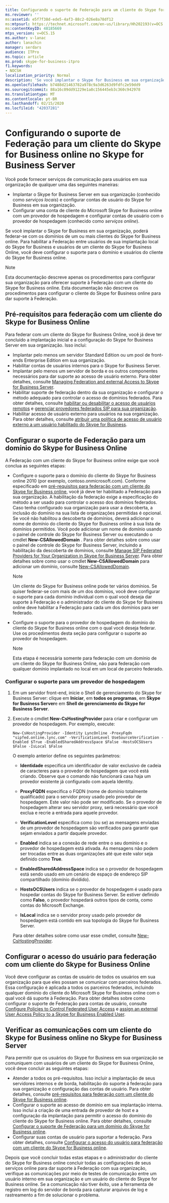 ```yaml
---
title: Configurando o suporte de Federação para um cliente do Skype for Business Online
ms.reviewer: ''
ms:assetid: e5f7f38d-ede5-4af3-88c2-026e8a78df12
ms:mtpsurl: https://technet.microsoft.com/en-us/library/Hh202193(v=OCS.15)
ms:contentKeyID: 48185669
mtps_version: v=OCS.15
ms.author: v-lanac
author: lanachin
manager: serdars
audience: ITPro
ms.topic: article
ms.prod: skype-for-business-itpro
f1.keywords:
- NOCSH
localization_priority: Normal
description: 'Se você implantar o Skype for Business em sua organização, poderá federar-se com os domínios de um ou mais clientes do Skype for Business online. '
ms.openlocfilehash: b7488d21463782a978c9a3d6263d9fdfc2e59dd9
ms.sourcegitcommit: 88a16c09dd91229e1a8c156445eb3c360c942978
ms.translationtype: MT
ms.contentlocale: pt-BR
ms.lasthandoff: 02/15/2020
ms.locfileid: "42037281"
---
```

# <a name="configuring-federation-support-for-a-skype-for-business-online-customer-in-skype-for-business-server"></a>Configurando o suporte de Federação para um cliente do Skype for Business online no Skype for Business Server 

Você pode fornecer serviços de comunicação para usuários em sua organização de qualquer uma das seguintes maneiras:

  - Implantar o Skype for Business Server em sua organização (conhecido como *serviços locais*) e configurar contas de usuário do Skype for Business em sua organização.
  - Configurar uma conta de cliente do Microsoft Skype for Business online com um provedor de hospedagem e configurar contas de usuário com o provedor de hospedagem (conhecido como *serviços online*).

Se você implantar o Skype for Business em sua organização, poderá federar-se com os domínios de um ou mais clientes do Skype for Business online. Para habilitar a Federação entre usuários de sua implantação local do Skype for Business e usuários de um cliente do Skype for Business Online, você deve configurar o suporte para o domínio e usuários do cliente do Skype for Business online.

> [!NOTE]  
> Esta documentação descreve apenas os procedimentos para configurar sua organização para oferecer suporte à Federação com um cliente do Skype for Business online. Esta documentação não descreve os procedimentos para configurar o cliente do Skype for Business online para dar suporte à Federação. 

## <a name="prerequisites-for-federating-with-a-skype-for-business-online-customer"></a>Pré-requisitos para federação com um cliente do Skype for Business Online

Para federar com um cliente do Skype for Business Online, você já deve ter concluído a implantação inicial e a configuração do Skype for Business Server em sua organização. Isso inclui:

  - Implantar pelo menos um servidor Standard Edition ou um pool de front-ends Enterprise Edition em sua organização. 
  - Habilitar contas de usuários internos para o Skype for Business Server. 
  - Implantar pelo menos um servidor de borda e os outros componentes necessários para dar suporte ao acesso de usuário externo. Para obter detalhes, consulte [Managing Federation and external Access to Skype for Business Server](../managing-federation-and-external-access.md).
  - Habilitar suporte de federação dentro da sua organização e configurar o método adequado para controlar o acesso de domínios federados. Para obter detalhes, consulte [habilitar ou desabilitar o acesso de usuários remotos](../access-edge/enable-or-disable-remote-user-access.md) e [gerenciar provedores federados SIP para sua organização](../sip-providers/manage-sip-federated-providers-for-your-organization.md).
  - Habilitar acesso de usuário externo para usuários na sua organização. Para obter detalhes, consulte [atribuir uma política de acesso de usuário externo a um usuário habilitado do Skype for Business](../external-access-policies/assign-an-external-user-access-policy.md).



## <a name="configure-federation-support-for-a-skype-for-business-online-domain"></a>Configurar o suporte de Federação para um domínio do Skype for Business Online

A Federação com um cliente do Skype for Business online exige que você conclua as seguintes etapas:

  - Configure o suporte para o domínio do cliente do Skype for Business online 2010 (por exemplo, contoso.onmicrosoft.com). Conforme especificado em [pré-requisitos para federação com um cliente do Skype for Business online](#prerequisites-for-federating-with-a-skype-for-business-online-customer), você já deve ter habilitado a Federação para sua organização. A habilitação da federação exige a especificação do método a ser usado para controlar o acesso dos domínios federados. Caso tenha configurado sua organização para usar a descoberta, a inclusão do domínio na sua lista de organizações permitidas é opcional. Se você não habilitou a descoberta de domínios, deverá adicionar o nome de domínio do cliente do Skype for Business online à sua lista de domínios permitidos. Você pode adicionar um nome de domínio usando o painel de controle do Skype for Business Server ou executando o cmdlet **New-CSAllowedDomain** . Para obter detalhes sobre como usar o painel de controle do Skype for Business Server, incluindo a habilitação da descoberta de domínios, consulte [Manage SIP Federated Providers for Your Organization in Skype for Business Server](../sip-providers/manage-sip-federated-providers-for-your-organization.md). Para obter detalhes sobre como usar o cmdlet **New-CSAllowedDomain** para adicionar um domínio, consulte [New-CSAllowedDomain](https://docs.microsoft.com/powershell/module/skype/New-CsAllowedDomain).

    > [!NOTE]  
    > Um cliente do Skype for Business online pode ter vários domínios. Se quiser federar-se com mais de um dos domínios, você deve configurar o suporte para cada domínio individual com o qual você deseja dar suporte à Federação e o administrador do cliente do Skype for Business online deve habilitar a Federação para cada um dos domínios para ser federado.

  - Configure o suporte para o provedor de hospedagem do domínio do cliente do Skype for Business online com o qual você deseja federar. Use os procedimentos desta seção para configurar o suporte ao provedor de hospedagem.

    > [!NOTE]  
    > Esta etapa é necessária somente para federação com um domínio de um cliente do Skype for Business Online, não para federação com qualquer domínio implantado no local em um local de parceiro federado.


### <a name="to-configure-support-for-a-hosting-provider"></a>Configurar o suporte para um provedor de hospedagem

1.  Em um servidor front-end, inicie o Shell de gerenciamento do Skype for Business Server: clique em **Iniciar**, em **todos os programas**, em **Skype for Business Server**e em **Shell de gerenciamento do Skype for Business Server**.

2.  Execute o cmdlet **New-CsHostingProvider** para criar e configurar um provedor de hospedagem. Por exemplo, execute:
    
        New-CsHostingProvider -Identity LyncOnline -ProxyFqdn "sipfed.online.lync.com" -VerificationLevel UseSourceVerification -Enabled $True -EnabledSharedAddressSpace $False -HostsOCSUsers $False -IsLocal $False
    
    O exemplo anterior define os seguintes parâmetros:
    
      - **Identidade** especifica um identificador de valor exclusivo de cadeia de caracteres para o provedor de hospedagem que você está criando. Observe que o comando não funcionará casa haja um provedor existente já configurado com aquela Identity.
    
      - **ProxyFQDN** especifica o FQDN (nome de domínio totalmente qualificado) para o servidor proxy usado pelo provedor de hospedagem. Este valor não pode ser modificado. Se o provedor de hospedagem alterar seu servidor proxy, será necessário que você exclua e recrie a entrada para aquele provedor.
    
      - **VerificationLevel** especifica como (ou se) as mensagens enviadas de um provedor de hospedagem são verificados para garantir que sejam enviados a partir daquele provedor.
    
      - **Enabled** indica se a conexão de rede entre o seu domínio e o provedor de hospedagem está ativada. As mensagens não podem ser trocadas entre as duas organizações até que este valor seja definido como **True**.
    
      - **EnabledSharedAddressSpace** indica se o provedor de hospedagem está sendo usado em um cenário de espaço de endereço SIP compartilhado (domínio dividido).
    
      - **HostsOCSUsers** indica se o provedor de hospedagem é usado para hospedar contas do Skype for Business Server. Se estiver definido como **Falso**, o provedor hospedará outros tipos de conta, como contas do Microsoft Exchange.
    
      - **IsLocal** indica se o servidor proxy usado pelo provedor de hospedagem está contido em sua topologia do Skype for Business Server.
    
    Para obter detalhes sobre como usar esse cmdlet, consulte [New-CsHostingProvider](https://docs.microsoft.com/powershell/module/skype/New-CsHostingProvider).

## <a name="configure-user-access-for-federation-with-a-skype-for-business-online-customer"></a>Configurar o acesso do usuário para federação com um cliente do Skype for Business Online 

Você deve configurar as contas de usuário de todos os usuários em sua organização para que eles possam se comunicar com parceiros federados. Essa configuração é aplicada a todos os parceiros federados, incluindo qualquer domínio do cliente do Microsoft Skype for Business online com o qual você dá suporte à Federação. Para obter detalhes sobre como configurar o suporte de Federação para contas de usuário, consulte [Configure Policies to Control Federated User Access](../external-access-policies/configure-policies-to-control-federated-user-access.md) e [assign an external User Access Policy to a Skype for Business Enabled User](../external-access-policies/assign-an-external-user-access-policy.md).

## <a name="verify-communications-with-a-skype-for-business-online-customer-in-skype-for-business-server"></a>Verificar as comunicações com um cliente do Skype for Business online no Skype for Business Server

Para permitir que os usuários do Skype for Business em sua organização se comuniquem com usuários de um cliente do Skype for Business Online, você deve concluir as seguintes etapas:

  - Atender a todos os pré-requisitos. Isso incluir a implantação de seus servidores internos e de borda, habilitação do suporte á federação para sua organização e configuração das contas de usuário. Para obter detalhes, consulte [pré-requisitos para federação com um cliente do Skype for Business online](#prerequisites-for-federating-with-a-skype-for-business-online-customer).
  - Configurar o suporte ao acesso de domínio em sua implantação interna. Isso inclui a criação de uma entrada de provedor de host e a configuração da implantação para permitir o acesso do domínio do cliente do Skype for Business online. Para obter detalhes, consulte [Configurar o suporte de Federação para um domínio do Skype for Business online](#configure-federation-support-for-a-skype-for-business-online-domain).
  - Configurar suas contas de usuário para suportar a federação. Para obter detalhes, consulte [Configurar o acesso do usuário para federação com um cliente do Skype for Business online](#configure-user-access-for-federation-with-a-skype-for-business-online-customer).

Depois que você concluir todas estas etapas e o administrador do cliente do Skype for Business online concluir todas as configurações de seus serviços online para dar suporte à Federação com sua organização, verifique as comunicações por meio de testes de comunicação entre um usuário interno em sua organização e um usuário do cliente do Skype for Business online. Se a comunicação não tiver êxito, use a ferramenta de registro em log do servidor de borda para capturar arquivos de log e rastreamento a fim de solucionar o problema. 
